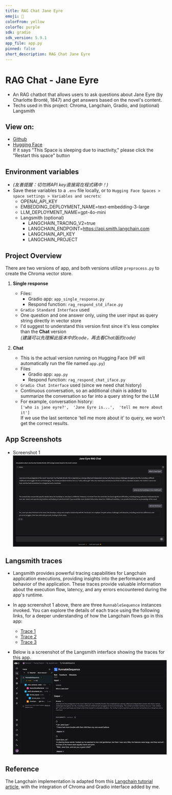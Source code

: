 ```yaml
---
title: RAG Chat Jane Eyre
emoji: 📖
colorFrom: yellow
colorTo: purple
sdk: gradio
sdk_version: 5.9.1
app_file: app.py
pinned: false
short_description: RAG Chat Jane Eyre
---
```


# RAG Chat - Jane Eyre
- An RAG chatbot that allows users to ask questions about Jane Eyre (by Charlotte Brontë, 1847) and get answers based on the novel's content.
- Techs used in this project: Chroma, Langchain, Gradio, and (optional) Langsmith

## View on:
- [Github](https://github.com/benizakurayana/rag-chat-jane-eyre)
- [Hugging Face](https://huggingface.co/spaces/benizakurayana/rag-chat-jane-eyre) <br>
If it says "This Space is sleeping due to inactivity," please click the "Restart this space" button

## Environment variables
- _(友善提醒：切勿將API key直接寫在程式碼中！)_
- Save these variables to a `.env` file locally, or to `Hugging Face Spaces > space settings > Variables and secrets`:
  - OPENAI_API_KEY
  - EMBEDDING_DEPLOYMENT_NAME=text-embedding-3-large
  - LLM_DEPLOYMENT_NAME=gpt-4o-mini
  - Langsmith (optional)
    - LANGCHAIN_TRACING_V2=true
    - LANGCHAIN_ENDPOINT=https://api.smith.langchain.com
    - LANGCHAIN_API_KEY
    - LANGCHAIN_PROJECT

##  Project Overview
There are two versions of app, and both versions utilize `preprocess.py` to create the Chroma vector store.
1. **Single response**
   - Files:
     - Gradio app: `app_single_response.py`
     - Respond function: `rag_respond_std_iface.py`
   - `Gradio Standard Interface` used
   - One question and one answer only, using the user input as query string directly in vector store 
   - I'd suggest to understand this version first since it's less complex than the **Chat** version <br>
     _(建議可以先理解此版本中的code，再去看Chat版的code)_

2. **Chat**
   - This is the actual version running on Hugging Face (HF will automatically run the file named `app.py`)
   - Files
     - Gradio app: `app.py`
     - Respond function: `rag_respond_chat_iface.py`
   - `Gradio Chat Interface` used (since we need chat history)
   - Continuous conversation, so an additional chain is added to summarize the conversation so far into a query string for the LLM <br> 
   - For example, conversation history: <br> 
     `
     ['who is jane eyre?', 
      'Jane Eyre is...', 
      'tell me more about it']
     ` <br>
     If we use the last sentence 'tell me more about it' to query, we won't get the correct results.


## App Screenshots
- Screenshot 1　<br>
![app_screenshot_01.png](screenshots/app_screenshot_01.png)

 
## Langsmith traces
- Langsmith provides powerful tracing capabilities for Langchain application executions, providing insights into the performance and behavior of the application.
These traces provide valuable information about the execution flow, latency, and any errors encountered during the app's runtime.
- In app screenshot 1 above, there are three `RunnableSequence` instances invoked. You can explore the details of each trace using the following links, 
for a deeper understanding of how the Langchain flows go in this app:
  - [Trace 1](https://smith.langchain.com/public/19a999bd-376e-4ef7-bb1e-a635c8012c47/r)
  - [Trace 2](https://smith.langchain.com/public/77dc3b1b-50bc-4ff1-b2c0-c45cc551bdfc/r)
  - [Trace 3](https://smith.langchain.com/public/21f9f3b2-a977-4df1-b243-2ad985593389/r)

- Below is a screenshot of the Langsmith interface showing the traces for this app. <br>
![langsmith_screenshot_01.png](screenshots/langsmith_screenshot_01.png)


## Reference
The Langchain implementation is adapted from this [Langchain tutorial article](https://python.langchain.com/docs/how_to/chatbots_retrieval/), 
with the integration of Chroma and Gradio interface added by me.
